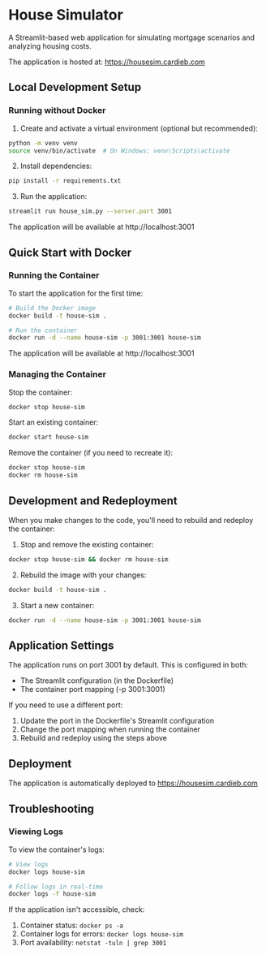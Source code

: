 # House Simulator

A Streamlit-based web application for simulating mortgage scenarios and analyzing housing costs.

The application is hosted at: https://housesim.cardieb.com

## Local Development Setup

### Running without Docker

1. Create and activate a virtual environment (optional but recommended):
```bash
python -m venv venv
source venv/bin/activate  # On Windows: venv\Scripts\activate
```

2. Install dependencies:
```bash
pip install -r requirements.txt
```

3. Run the application:
```bash
streamlit run house_sim.py --server.port 3001
```

The application will be available at http://localhost:3001

## Quick Start with Docker

### Running the Container

To start the application for the first time:

```bash
# Build the Docker image
docker build -t house-sim .

# Run the container
docker run -d --name house-sim -p 3001:3001 house-sim
```

The application will be available at http://localhost:3001

### Managing the Container

Stop the container:
```bash
docker stop house-sim
```

Start an existing container:
```bash
docker start house-sim
```

Remove the container (if you need to recreate it):
```bash
docker stop house-sim
docker rm house-sim
```

## Development and Redeployment

When you make changes to the code, you'll need to rebuild and redeploy the container:

1. Stop and remove the existing container:
```bash
docker stop house-sim && docker rm house-sim
```

2. Rebuild the image with your changes:
```bash
docker build -t house-sim .
```

3. Start a new container:
```bash
docker run -d --name house-sim -p 3001:3001 house-sim
```

## Application Settings

The application runs on port 3001 by default. This is configured in both:
- The Streamlit configuration (in the Dockerfile)
- The container port mapping (-p 3001:3001)

If you need to use a different port:
1. Update the port in the Dockerfile's Streamlit configuration
2. Change the port mapping when running the container
3. Rebuild and redeploy using the steps above

## Deployment

The application is automatically deployed to https://housesim.cardieb.com

## Troubleshooting

### Viewing Logs

To view the container's logs:
```bash
# View logs
docker logs house-sim

# Follow logs in real-time
docker logs -f house-sim
```

If the application isn't accessible, check:
1. Container status: `docker ps -a`
2. Container logs for errors: `docker logs house-sim`
3. Port availability: `netstat -tuln | grep 3001`